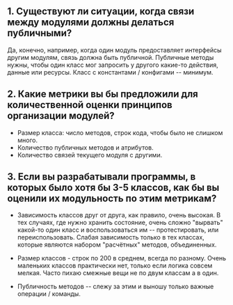 ## 1. Существуют ли ситуации, когда связи между модулями должны делаться публичными?

Да, конечно, например, когда один модуль предоставляет интерфейсы другим модулям, связь должна быть публичной.
Публичные методы нужны, чтобы один класс мог запросить у другого какие-то действия, данные или ресурсы. Класс с
константами / конфигами -- минимум.

## 2. Какие метрики вы бы предложили для количественной оценки принципов организации модулей?

* Размер класса: число методов, строк кода, чтобы было не слишком много.
* Количество публичных методов и атрибутов.
* Количество связей текущего модуля с другими.

## 3. Если вы разрабатывали программы, в которых было хотя бы 3-5 классов, как бы вы оценили их модульность по этим метрикам?

* Зависимость классов друг от друга, как правило, очень высокая. В тех случаях, где нужно хранить состояние, очень
  сложно "вырвать" какой-то один класс и воспользоваться им -- протестировать, или переиспользовать. Слабая зависимость
  только в тех классах, которые являются набором "расчётных" методов, объединенных.

* Размер классов - строк по 200 в среднем, всегда по разному. Очень маленьких классов практически нет, только если
  логика совсем мелкая. Часто пихаю смежные вещи не по двум классам а в один.

* Публичность методов -- слежу за этим и выношу только важные операции / команды.
